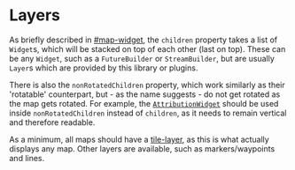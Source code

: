 # Layers

As briefly described in [#map-widget](../basics.md#map-widget "mention"), the `children` property takes a list of `Widget`s, which will be stacked on top of each other (last on top). These can be any `Widget`, such as a `FutureBuilder` or `StreamBuilder`, but are usually `Layer`s which are provided by this library or plugins.

There is also the `nonRotatedChildren` property, which work similarly as their 'rotatable' counterpart, but - as the name suggests - do not get rotated as the map gets rotated. For example, the [`AttributionWidget`](attribution-layer.md) should be used inside `nonRotatedChildren` instead of `children`, as it needs to remain vertical and therefore readable.

As a minimum, all maps should have a [tile-layer](tile-layer/ "mention"), as this is what actually displays any map. Other layers are available, such as markers/waypoints and lines.
